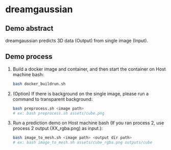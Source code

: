 # dreamgaussian
## Demo abstract
dreamgaussian predicts 3D data (Output) from single image (Input).

## Demo process
1. Build a docker image and container, and then start the container on Host machine bash:
    ```bash
    bash docker_buildrun.sh
    ```
2. (Option) If there is background on the single image, please run a command to transparent background:
    ```bash
    bash preprocess.sh <image path>
    # ex: bash preprocess.sh assets/cube.png
    ```
3. Run a prediction demo on Host machine bash (If you ran process 2, use process 2 output (XX_rgba.png) as input.):
    ```bash
    bash image_to_mesh.sh <image path> <output dir path>
    # ex: bash image_to_mesh.sh assets/cube_rgba.png outputs/cube
    ```
